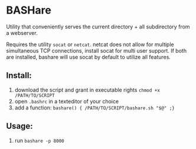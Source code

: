 BASHare
=======

Utility that conveniently serves the current directory + all subdirectory from a webserver.

Requires the utility `socat` or `netcat`. netcat does not allow for multiple simultaneous TCP connections, install socat for multi user support. If both are installed, bashare will use socat by default to utilize all features.

Install:
--------
1. download the script and grant in executable rights `chmod +x /PATH/TO/SCRIPT` 
2. open `.bashrc` in a texteditor of your choice
3. add a function:  `bashare() { /PATH/TO/SCRIPT/bashare.sh "$@" ;}`

Usage:
------
1. run `bashare -p 8000`
